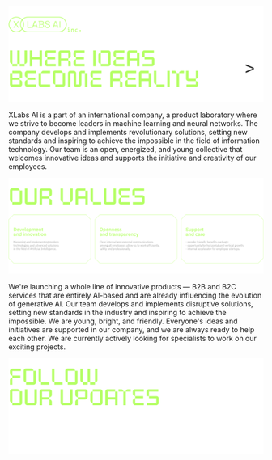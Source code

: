 ![XLabs AI — Where Ideas Become Reality](./assets/readme/header-rev2.png)

XLabs AI is a part of an international company, a product laboratory where we strive to become leaders in machine learning and neural networks. The company develops and implements revolutionary solutions, setting new standards and inspiring to achieve the impossible in the field of information technology. Our team is an open, energized, and young collective that welcomes innovative ideas and supports the initiative and creativity of our employees.

![Our Values](./assets/readme/values-rev2.png)

We're launching a whole line of innovative products — B2B and B2C services that are entirely AI-based and are already influencing the evolution of generative AI. Our team develops and implements disruptive solutions, setting new standards in the industry and inspiring to achieve the impossible. We are young, bright, and friendly. Everyone's ideas and initiatives are supported in our company, and we are always ready to help each other. We are currently actively looking for specialists to work on our exciting projects.

![Follow Our Updates](./assets/readme/follow-cta-rev2.png)
